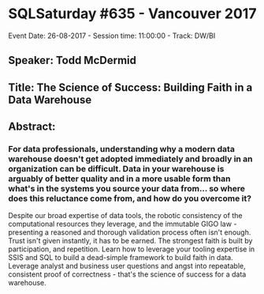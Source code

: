 # SQLSaturday #635 - Vancouver 2017
Event Date: 26-08-2017 - Session time: 11:00:00 - Track: DW/BI
## Speaker: Todd McDermid
## Title: The Science of Success: Building Faith in a Data Warehouse
## Abstract:
### For data professionals, understanding why a modern data warehouse doesn't get adopted immediately and broadly in an organization can be difficult.  Data in your warehouse is arguably of better quality and in a more usable form than what's in the systems you source your data from… so where does this reluctance come from, and how do you overcome it?
Despite our broad expertise of data tools, the robotic consistency of the computational resources they leverage, and the immutable GIGO law - presenting a reasoned and thorough validation process often isn't enough.  Trust isn't given instantly, it has to be earned.  The strongest faith is built by participation, and repetition.
Learn how to leverage your tooling expertise in SSIS and SQL to build a dead-simple framework to build faith in data.  Leverage analyst and business user questions and angst into repeatable, consistent proof of correctness - that's the science of success for a data warehouse.
